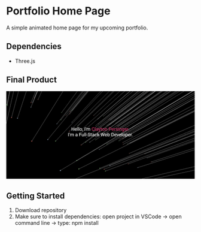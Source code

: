 # Portfolio Home Page
A simple animated home page for my upcoming portfolio.

## Dependencies
- Three.js

## Final Product
![Portfolio Home Page](https://github.com/oMnotopia/three-js-portfolio/blob/main/docs/Screenshot%202023-08-14%20at%202.27.42%20PM.png?raw=true)

## Getting Started
1. Download repository
2. Make sure to install dependencies: open project in VSCode -> open command line -> type: npm install